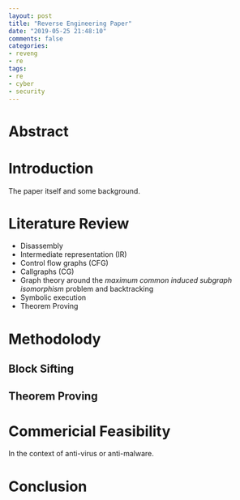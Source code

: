 ```yaml
---
layout: post
title: "Reverse Engineering Paper"
date: "2019-05-25 21:48:10"
comments: false
categories:
- reveng
- re
tags:
- re
- cyber
- security
---
```



# Abstract



# Introduction

The paper itself and some background.


# Literature Review

- Disassembly
- Intermediate representation (IR)
- Control flow graphs (CFG)
- Callgraphs (CG)
- Graph theory around the *maximum common induced subgraph isomorphism* problem and backtracking
- Symbolic execution
- Theorem Proving



# Methodolody



## Block Sifting


## Theorem Proving



# Commericial Feasibility

In the context of anti-virus or anti-malware.



# Conclusion




